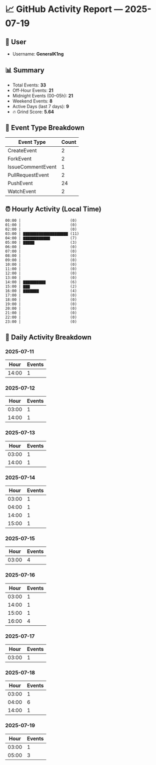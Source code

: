 # 📈 GitHub Activity Report — 2025-07-19

## 👤 User
- Username: **GeneralK1ng**

## 📊 Summary
- Total Events: **33**
- Off-Hour Events: **21**
- Midnight Events (00–05h): **21**
- Weekend Events: **8**
- Active Days (last 7 days): **9**
- 🔥 Grind Score: **5.64**

## 🔧 Event Type Breakdown
| Event Type | Count |
|------------|-------|
| CreateEvent | 2 |
| ForkEvent | 2 |
| IssueCommentEvent | 1 |
| PullRequestEvent | 2 |
| PushEvent | 24 |
| WatchEvent | 2 |

## ⏰ Hourly Activity (Local Time)
```text
00:00 |                      (0)
01:00 |                      (0)
02:00 |                      (0)
03:00 | ▇▇▇▇▇▇▇▇▇▇▇▇▇▇▇▇▇▇▇▇ (11)
04:00 | ▇▇▇▇▇▇▇▇▇▇▇▇         (7)
05:00 | ▇▇▇▇▇                (3)
06:00 |                      (0)
07:00 |                      (0)
08:00 |                      (0)
09:00 |                      (0)
10:00 |                      (0)
11:00 |                      (0)
12:00 |                      (0)
13:00 |                      (0)
14:00 | ▇▇▇▇▇▇▇▇▇▇           (6)
15:00 | ▇▇▇                  (2)
16:00 | ▇▇▇▇▇▇▇              (4)
17:00 |                      (0)
18:00 |                      (0)
19:00 |                      (0)
20:00 |                      (0)
21:00 |                      (0)
22:00 |                      (0)
23:00 |                      (0)
```

## 📆 Daily Activity Breakdown
### 2025-07-11
| Hour | Events |
|------|--------|
| 14:00 | 1 |

### 2025-07-12
| Hour | Events |
|------|--------|
| 03:00 | 1 |
| 14:00 | 1 |

### 2025-07-13
| Hour | Events |
|------|--------|
| 03:00 | 1 |
| 14:00 | 1 |

### 2025-07-14
| Hour | Events |
|------|--------|
| 03:00 | 1 |
| 04:00 | 1 |
| 14:00 | 1 |
| 15:00 | 1 |

### 2025-07-15
| Hour | Events |
|------|--------|
| 03:00 | 4 |

### 2025-07-16
| Hour | Events |
|------|--------|
| 03:00 | 1 |
| 14:00 | 1 |
| 15:00 | 1 |
| 16:00 | 4 |

### 2025-07-17
| Hour | Events |
|------|--------|
| 03:00 | 1 |

### 2025-07-18
| Hour | Events |
|------|--------|
| 03:00 | 1 |
| 04:00 | 6 |
| 14:00 | 1 |

### 2025-07-19
| Hour | Events |
|------|--------|
| 03:00 | 1 |
| 05:00 | 3 |

